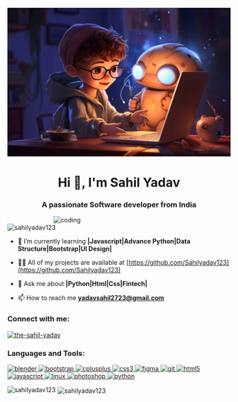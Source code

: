 ![logo](https://github.com/Sahilyadav123/Sahilyadav123/blob/main/ai-generated-8028054_1280.jpg)
<h1 align="center">Hi 👋, I'm Sahil Yadav</h1>
<h3 align="center">A passionate Software developer from India</h3>
<img align="right" src="https://user-images.githubusercontent.com/55389276/140866485-8fb1c876-9a8f-4d6a-98dc-08c4981eaf70.gif" alt="coding" width="400" >

<p align="left"> <img src="https://komarev.com/ghpvc/?username=sahilyadav123&label=Profile%20views&color=0e75b6&style=flat" alt="sahilyadav123" /> </p>

- 🌱 I’m currently learning **|Javascript|Advance Python|Data Structure|Bootstrap|UI Design|**

- 👨‍💻 All of my projects are available at [https://github.com/Sahilyadav123](https://github.com/Sahilyadav123)

- 💬 Ask me about **|Python|Html|Css|Fintech|**

- 📫 How to reach me **yadavsahil2723@gmail.com**

<h3 align="left">Connect with me:</h3>
<p align="left">
<a href="https://linkedin.com/in/the-sahil-yadav" target="blank"><img align="center" src="https://cdn1.iconfinder.com/data/icons/logotypes/32/circle-linkedin-512.png" alt="the-sahil-yadav" height="30" width="40" /></a>
</p>

<h3 align="left">Languages and Tools:</h3>
<p align="left"> <a href="https://www.blender.org/" target="_blank" rel="noreferrer"> <img src="https://download.blender.org/branding/community/blender_community_badge_white.svg" alt="blender" width="40" height="40"/> </a> <a href="https://getbootstrap.com/"> <img src="https://cdn-icons-png.flaticon.com/128/5968/5968672.png" alt="bootstrap" width="40" height="40"/> </a> <a href="https://www.w3schools.com/cpp/" target="_blank" rel="noreferrer"> <img src="https://cdn0.iconfinder.com/data/icons/file-format-programming-languages-scripts-flat-fil/64/file_format_document-15-64.png" alt="cplusplus" width="40" height="40"/> </a> <a href="https://www.w3schools.com/css/" target="_blank" rel="noreferrer"> <img src="https://cdn1.iconfinder.com/data/icons/logotypes/32/badge-css-3-256.png" alt="css3" width="40" height="40"/> </a> <a href="https://www.figma.com/" target="_blank" rel="noreferrer"> <img src="https://www.vectorlogo.zone/logos/figma/figma-icon.svg" alt="figma" width="40" height="40"/> </a> <a href="https://git-scm.com/" target="_blank" rel="noreferrer"> <img src="https://www.vectorlogo.zone/logos/git-scm/git-scm-icon.svg" alt="git" width="40" height="40"/> </a> <a href="https://www.w3.org/html/" target="_blank" rel="noreferrer"> <img src="https://cdn1.iconfinder.com/data/icons/logotypes/32/badge-html-5-256.png" alt="html5" width="40" height="40"/> </a> <a href="https://developer.mozilla.org/en-US/docs/Web/JavaScript" target="_blank" rel="noreferrer"> <img src="https://cdn2.iconfinder.com/data/icons/designer-skills/128/code-programming-javascript-software-develop-command-language-64.png" alt="javascript" width="40" height="40"/> </a> <a href="https://www.linux.org/" target="_blank" rel="noreferrer"> <img src="https://cdn3.iconfinder.com/data/icons/logos-brands-3/24/logo_brand_brands_logos_linux-64.png" alt="linux" width="40" height="40"/> </a> <a href="https://www.photoshop.com/en" target="_blank" rel="noreferrer"> <img src="https://cdn3.iconfinder.com/data/icons/logos-brands-3/24/logo_brand_brands_logos_adobe_photoshop-64.png" alt="photoshop" width="40" height="40"/> </a> <a href="https://www.python.org" target="_blank" rel="noreferrer"> <img src="https://cdn3.iconfinder.com/data/icons/logos-and-brands-adobe/512/267_Python-256.png" alt="python" width="40" height="40"/> </a> </p>

<p><img align="left" src="https://github-readme-stats.vercel.app/api/top-langs?username=sahilyadav123&show_icons=true&locale=en&layout=compact" alt="sahilyadav123" /></p>

<p>&nbsp;<img align="center" src="https://github-readme-stats.vercel.app/api?username=sahilyadav123&show_icons=true&locale=en" alt="sahilyadav123" /></p>

